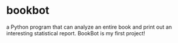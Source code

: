 # bookbot
a Python program that can analyze an entire book and print out an interesting statistical report.
BookBot is my first project!